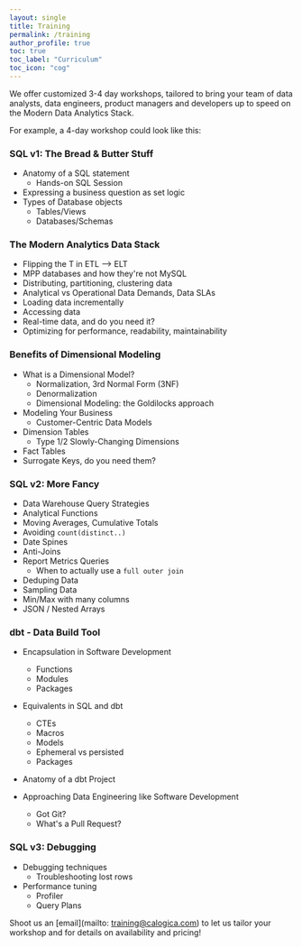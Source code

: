 ```yaml
---
layout: single
title: Training
permalink: /training
author_profile: true
toc: true
toc_label: "Curriculum"
toc_icon: "cog"
---
```


We offer customized 3-4 day workshops, tailored to bring your team of data analysts, data engineers, product managers and developers up to speed on the Modern Data Analytics Stack.

For example, a 4-day workshop could look like this:

### SQL v1: The Bread & Butter Stuff
- Anatomy of a SQL statement
    - Hands-on SQL Session
- Expressing a business question as set logic
- Types of Database objects
    - Tables/Views
    - Databases/Schemas

### The Modern Analytics Data Stack
- Flipping the T in ETL --> ELT
- MPP databases and how they're not MySQL
- Distributing, partitioning, clustering data
- Analytical vs Operational Data Demands, Data SLAs
- Loading data incrementally
- Accessing data
- Real-time data, and do you need it?
- Optimizing for performance, readability, maintainability

### Benefits of Dimensional Modeling
- What is a Dimensional Model?
    - Normalization, 3rd Normal Form (3NF)
    - Denormalization
    - Dimensional Modeling: the Goldilocks approach
- Modeling Your Business
    - Customer-Centric Data Models
- Dimension Tables
    - Type 1/2 Slowly-Changing Dimensions
- Fact Tables
- Surrogate Keys, do you need them?

### SQL v2: More Fancy
- Data Warehouse Query Strategies
- Analytical Functions
- Moving Averages, Cumulative Totals 
- Avoiding `count(distinct..)`
- Date Spines
- Anti-Joins
- Report Metrics Queries
    - When to actually use a `full outer join`
- Deduping Data
- Sampling Data
- Min/Max with many columns
- JSON / Nested Arrays

### dbt - Data Build Tool
- Encapsulation in Software Development
    - Functions
    - Modules
    - Packages

- Equivalents in SQL and dbt
    - CTEs
    - Macros
    - Models
    - Ephemeral vs persisted
    - Packages

- Anatomy of a dbt Project

- Approaching Data Engineering like Software Development
    - Got Git?
    - What's a Pull Request?

### SQL v3: Debugging
- Debugging techniques
    - Troubleshooting lost rows
- Performance tuning 
    - Profiler
    - Query Plans


Shoot us an [email](mailto: training@calogica.com) to let us tailor your workshop and for details on availability and pricing!